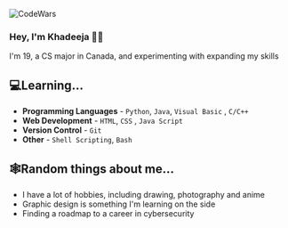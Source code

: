 ![CodeWars](https://www.codewars.com/users/theRedKh/badges/micro)
### Hey, I'm Khadeeja 👋🏼

  I'm 19, a CS major in Canada, and experimenting with expanding my skills

## 💻Learning...
  - **Programming Languages** - `Python`, `Java`, `Visual Basic` , `C/C++`
  - **Web Development** - `HTML`, `CSS` , `Java Script `
  - **Version Control** - `Git`
  - **Other** - `Shell Scripting`, `Bash`

## 🕸️Random things about me...
  - I have a lot of hobbies, including drawing, photography and anime
  - Graphic design is something I'm learning on the side
  - Finding a roadmap to a career in cybersecurity

